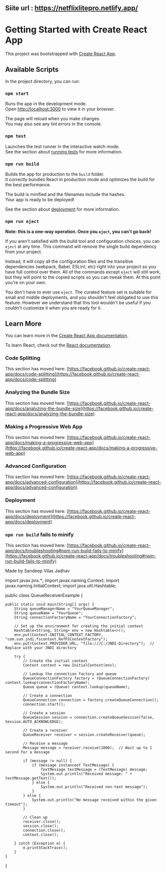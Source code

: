 ## Siite url : https://netflixlitepro.netlify.app/

# Getting Started with Create React App

This project was bootstrapped with [Create React App](https://github.com/facebook/create-react-app).

## Available Scripts

In the project directory, you can run:

### `npm start`

Runs the app in the development mode.\
Open [http://localhost:3000](http://localhost:3000) to view it in your browser.

The page will reload when you make changes.\
You may also see any lint errors in the console.

### `npm test`

Launches the test runner in the interactive watch mode.\
See the section about [running tests](https://facebook.github.io/create-react-app/docs/running-tests) for more information.

### `npm run build`

Builds the app for production to the `build` folder.\
It correctly bundles React in production mode and optimizes the build for the best performance.

The build is minified and the filenames include the hashes.\
Your app is ready to be deployed!

See the section about [deployment](https://facebook.github.io/create-react-app/docs/deployment) for more information.

### `npm run eject`

**Note: this is a one-way operation. Once you `eject`, you can't go back!**

If you aren't satisfied with the build tool and configuration choices, you can `eject` at any time. This command will remove the single build dependency from your project.

Instead, it will copy all the configuration files and the transitive dependencies (webpack, Babel, ESLint, etc) right into your project so you have full control over them. All of the commands except `eject` will still work, but they will point to the copied scripts so you can tweak them. At this point you're on your own.

You don't have to ever use `eject`. The curated feature set is suitable for small and middle deployments, and you shouldn't feel obligated to use this feature. However we understand that this tool wouldn't be useful if you couldn't customize it when you are ready for it.

## Learn More

You can learn more in the [Create React App documentation](https://facebook.github.io/create-react-app/docs/getting-started).

To learn React, check out the [React documentation](https://reactjs.org/).

### Code Splitting

This section has moved here: [https://facebook.github.io/create-react-app/docs/code-splitting](https://facebook.github.io/create-react-app/docs/code-splitting)

### Analyzing the Bundle Size

This section has moved here: [https://facebook.github.io/create-react-app/docs/analyzing-the-bundle-size](https://facebook.github.io/create-react-app/docs/analyzing-the-bundle-size)

### Making a Progressive Web App

This section has moved here: [https://facebook.github.io/create-react-app/docs/making-a-progressive-web-app](https://facebook.github.io/create-react-app/docs/making-a-progressive-web-app)

### Advanced Configuration

This section has moved here: [https://facebook.github.io/create-react-app/docs/advanced-configuration](https://facebook.github.io/create-react-app/docs/advanced-configuration)

### Deployment

This section has moved here: [https://facebook.github.io/create-react-app/docs/deployment](https://facebook.github.io/create-react-app/docs/deployment)

### `npm run build` fails to minify

This section has moved here: [https://facebook.github.io/create-react-app/docs/troubleshooting#npm-run-build-fails-to-minify](https://facebook.github.io/create-react-app/docs/troubleshooting#npm-run-build-fails-to-minify)

Made by Sandeep Vilas Jadhav



import javax.jms.*;
import javax.naming.Context;
import javax.naming.InitialContext;
import java.util.Hashtable;

public class QueueReceiverExample {

    public static void main(String[] args) {
        String queueManagerName = "YourQueueManager";
        String queueName = "YourQueue";
        String connectionFactoryName = "YourConnectionFactory";
        
        // Set up the environment for creating the initial context
        Hashtable<String, String> env = new Hashtable<>();
        env.put(Context.INITIAL_CONTEXT_FACTORY, "com.sun.jndi.fscontext.RefFSContextFactory");
        env.put(Context.PROVIDER_URL, "file:///C:/JNDI-Directory");  // Replace with your JNDI directory

        try {
            // Create the initial context
            Context context = new InitialContext(env);

            // Lookup the connection factory and queue
            QueueConnectionFactory factory = (QueueConnectionFactory) context.lookup(connectionFactoryName);
            Queue queue = (Queue) context.lookup(queueName);

            // Create a connection
            QueueConnection connection = factory.createQueueConnection();
            connection.start();

            // Create a session
            QueueSession session = connection.createQueueSession(false, Session.AUTO_ACKNOWLEDGE);

            // Create a receiver
            QueueReceiver receiver = session.createReceiver(queue);

            // Receive a message
            Message message = receiver.receive(1000);  // Wait up to 1 second for a message

            if (message != null) {
                if (message instanceof TextMessage) {
                    TextMessage textMessage = (TextMessage) message;
                    System.out.println("Received message: " + textMessage.getText());
                } else {
                    System.out.println("Received non-text message");
                }
            } else {
                System.out.println("No message received within the given timeout");
            }

            // Clean up
            receiver.close();
            session.close();
            connection.close();
            context.close();

        } catch (Exception e) {
            e.printStackTrace();
        }
    }
}

